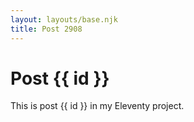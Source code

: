 ```yaml
---
layout: layouts/base.njk
title: Post 2908
---
```


# Post {{ id }}

This is post {{ id }} in my Eleventy project.
